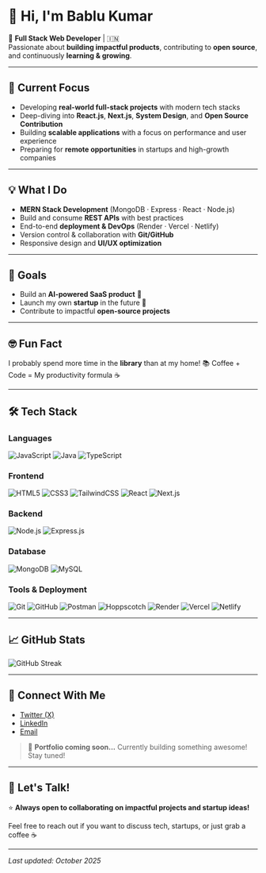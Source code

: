 # 👋 Hi, I'm Bablu Kumar

🚀 **Full Stack Web Developer** | 🇮🇳  
Passionate about **building impactful products**, contributing to **open source**, and continuously **learning & growing**.

---

## 🔭 Current Focus

- Developing **real-world full-stack projects** with modern tech stacks
- Deep-diving into **React.js**, **Next.js**, **System Design**, and **Open Source Contribution**
- Building **scalable applications** with a focus on performance and user experience
- Preparing for **remote opportunities** in startups and high-growth companies

---

## 💡 What I Do

- **MERN Stack Development** (MongoDB · Express · React · Node.js)
- Build and consume **REST APIs** with best practices
- End-to-end **deployment & DevOps** (Render · Vercel · Netlify)
- Version control & collaboration with **Git/GitHub**
- Responsive design and **UI/UX optimization**

---

## 🎯 Goals

- Build an **AI-powered SaaS product** 🤖
- Launch my own **startup** in the future 🚀
- Contribute to impactful **open-source projects**

---

## 🤓 Fun Fact

I probably spend more time in the **library** than at my home! 📚 Coffee + Code = My productivity formula ☕

---

## 🛠️ Tech Stack

### Languages
![JavaScript](https://img.shields.io/badge/JavaScript-F7DF1E?style=for-the-badge&logo=javascript&logoColor=black)
![Java](https://img.shields.io/badge/Java-ED8B00?style=for-the-badge&logo=java&logoColor=white)
![TypeScript](https://img.shields.io/badge/TypeScript-3178C6?style=for-the-badge&logo=typescript&logoColor=white)

### Frontend
![HTML5](https://img.shields.io/badge/HTML5-E34F26?style=for-the-badge&logo=html5&logoColor=white)
![CSS3](https://img.shields.io/badge/CSS3-1572B6?style=for-the-badge&logo=css3&logoColor=white)
![TailwindCSS](https://img.shields.io/badge/Tailwind_CSS-06B6D4?style=for-the-badge&logo=tailwind-css&logoColor=white)
![React](https://img.shields.io/badge/React-61DAFB?style=for-the-badge&logo=react&logoColor=black)
![Next.js](https://img.shields.io/badge/Next.js-000000?style=for-the-badge&logo=next.js&logoColor=white)

### Backend
![Node.js](https://img.shields.io/badge/Node.js-339933?style=for-the-badge&logo=node.js&logoColor=white)
![Express.js](https://img.shields.io/badge/Express.js-000000?style=for-the-badge&logo=express&logoColor=white)

### Database
![MongoDB](https://img.shields.io/badge/MongoDB-47A248?style=for-the-badge&logo=mongodb&logoColor=white)
![MySQL](https://img.shields.io/badge/MySQL-4479A1?style=for-the-badge&logo=mysql&logoColor=white)

### Tools & Deployment
![Git](https://img.shields.io/badge/Git-F05032?style=for-the-badge&logo=git&logoColor=white)
![GitHub](https://img.shields.io/badge/GitHub-181717?style=for-the-badge&logo=github&logoColor=white)
![Postman](https://img.shields.io/badge/Postman-FF6C37?style=for-the-badge&logo=postman&logoColor=white)
![Hoppscotch](https://img.shields.io/badge/Hoppscotch-FF3F3F?style=for-the-badge&logo=hoppscotch&logoColor=white)
![Render](https://img.shields.io/badge/Render-6E40FF?style=for-the-badge&logo=render&logoColor=white)
![Vercel](https://img.shields.io/badge/Vercel-000000?style=for-the-badge&logo=vercel&logoColor=white)
![Netlify](https://img.shields.io/badge/Netlify-00C7B7?style=for-the-badge&logo=netlify&logoColor=white)

---

## 📈 GitHub Stats

<!-- GitHub Streak Stats (Updated Service) -->
![GitHub Streak](https://streak-stats.demolab.com/?user=bablukup&theme=dark)

---

## 🔗 Connect With Me

- [Twitter (X)](https://x.com/Bablukup)
- [LinkedIn](https://www.linkedin.com/in/bablukup/)
- [Email](bk596572@gmail.com)
> 🚀 **Portfolio coming soon...** Currently building something awesome! Stay tuned!

---

## 💬 Let's Talk!

⭐️ **Always open to collaborating on impactful projects and startup ideas!**

Feel free to reach out if you want to discuss tech, startups, or just grab a coffee ☕

---

*Last updated: October 2025*
